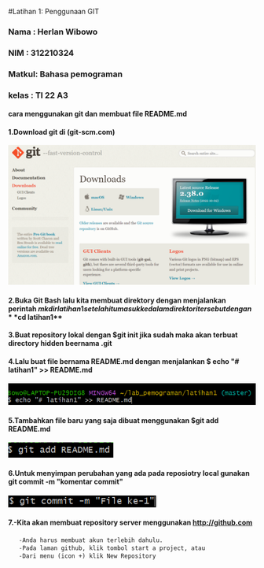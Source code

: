 
#Latihan 1: Penggunaan GIT
### Nama  : Herlan Wibowo
### NIM   : 312210324
### Matkul: Bahasa pemograman
### kelas : TI 22 A3
#### cara menggunakan git dan membuat file README.md
#### 1.Download git di **(git-scm.com)**
![Gambar 1](Screenshot/ss1.png)
#### 2.Buka Git Bash lalu kita membuat direktory dengan menjalankan perintah $mkdir latihan1 setelah itu masuk kedalam direktori tersebut dengan **$cd latihan1**
#### 3.Buat repository lokal dengan **$git init** jika sudah maka akan terbuat directory hidden beernama .git
#### 4.Lalu buat file bernama README.md dengan menjalankan **$ echo "# latihan1" >> README.md**
#### ![Gambar 2](Screenshot/ss2.png)
#### 5.Tambahkan file baru yang saja dibuat menggunakan **$git add README.md**
#### ![Gambar 3](Screenshot/ss3.png)
#### 6.Untuk menyimpan perubahan yang ada pada reposiotry local gunakan **git commit -m "komentar commit"**
#### ![Gambar 4](Screenshot/ss4.png)
#### 7.-Kita akan membuat repository server menggunakan **http://github.com**
       -Anda harus membuat akun terlebih dahulu.
       -Pada laman github, klik tombol start a project, atau
       -Dari menu (icon +) klik New Repository
